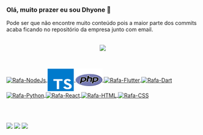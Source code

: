 ### Olá, muito prazer eu sou Dhyone 👋 
Pode ser que não encontre muito conteúdo pois a maior parte dos commits acaba ficando no repositório da empresa junto com email.
##
<div align="center" dir="auto" >
 
  <!--<img src="https://renderapi.s3.amazonaws.com/81Vb0C4JF.png" alt="avatar" height="150em" style="border-radius:50px;" class="h-full w-full object-center object-cover"> -->
  <a href="https://github.com/8123-molina">
<!--  <img height="150em" src="https://github-readme-stats.vercel.app/api?username=8123-molina&show_icons=true&theme=dracula&include_all_commits=true&count_private=true"/> -->
    <img align="center" height="150em" src="https://github-readme-stats.vercel.app/api/top-langs/?username=8123-molina&layout=compact&langs_count=7&theme=dracula"/>
  
  </div>
 </div>

  ##
 <div style="display: inline_block"><br>
  <img align="center" alt="Rafa-NodeJs" height="100" width="110" src="https://cdn.jsdelivr.net/gh/devicons/devicon/icons/nodejs/nodejs-original-wordmark.svg">
  <img align="center" alt="Rafa-Typescript" height="60" width="70" src="https://github.com/devicons/devicon/blob/v2.16.0/icons/typescript/typescript-original.svg">
  <img align="center" alt="Rafa-Php" height="60" width="70" src="https://raw.githubusercontent.com/devicons/devicon/master/icons/php/php-original.svg">
  <img align="center" alt="Rafa-Flutter" height="80" width="90" src="https://storage.googleapis.com/cms-storage-bucket/6a07d8a62f4308d2b854.svg">
  <img align="center" alt="Rafa-Dart" height="80" width="90" src="https://cdn.jsdelivr.net/gh/devicons/devicon/icons/dart/dart-plain-wordmark.svg">
  <img align="center" alt="Rafa-Python" height="60" width="70" src="https://cdn.jsdelivr.net/gh/devicons/devicon/icons/python/python-original-wordmark.svg">
  <img align="center" alt="Rafa-React" height="60" width="70" src="https://cdn.jsdelivr.net/gh/devicons/devicon/icons/react/react-original-wordmark.svg">
  <img align="center" alt="Rafa-HTML" height="60" width="70" src="https://cdn.jsdelivr.net/gh/devicons/devicon/icons/html5/html5-plain-wordmark.svg">
  <img align="center" alt="Rafa-CSS" height="60" width="70" src="https://cdn.jsdelivr.net/gh/devicons/devicon/icons/css3/css3-plain-wordmark.svg">
  

</div>

  ##
<div> 

  <a href = "mailto:molinaprojetos@gmail.com"></a>
    <br></br>
  <a href="https://www.linkedin.com/in/dhyonemolina" target="_blank"><img src="https://img.shields.io/badge/-LinkedIn-%230077B5?style=for-the-badge&logo=linkedin&logoColor=white" target="_blank"></a> 
  <a href="https://instagram.com/molinadhyone" target="_blank"><img src="https://img.shields.io/badge/-Instagram-%23E4405F?style=for-the-badge&logo=instagram&logoColor=white" target="_blank"></a>
  <a href = "mailto:molinaprojetos@gmail.com"><img src="https://img.shields.io/badge/-Gmail-%23333?style=for-the-badge&logo=gmail&logoColor=white" target="_blank"></a>
